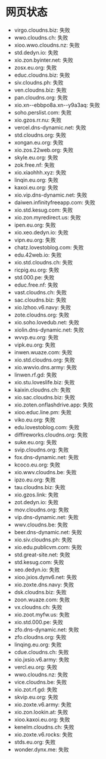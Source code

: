 # 网页状态
- virgo.cloudns.biz: 失败
- wwo.cloudns.ch: 失败
- xioo.wwo.cloudns.nz: 失败
- std.dedyn.io: 失败
- xio.zon.byinter.net: 失败
- zosx.eu.org: 失败
- educ.cloudns.biz: 失败
- siv.cloudns.ph: 失败
- ven.cloudns.biz: 失败
- pan.cloudns.org: 失败
- xio.xn--ebbpo8a.xn--y9a3aq: 失败
- soho.perslist.com: 失败
- xio.gzos.rr.nu: 失败
- vercel.dns-dynamic.net: 失败
- std.cloudns.org: 失败
- xongan.eu.org: 失败
- xio.zos.22web.org: 失败
- skyle.eu.org: 失败
- zok.free.nf: 失败
- xio.xiaohhh.xyz: 失败
- linqin.eu.org: 失败
- kaxoi.eu.org: 失败
- xio.vip.dns-dynamic.net: 失败
- daiwen.infinityfreeapp.com: 失败
- xio.std.kesug.com: 失败
- xio.zon.myredirect.us: 失败
- ipen.eu.org: 失败
- xio.xeo.dedyn.io: 失败
- vipn.eu.org: 失败
- chatz.lovestoblog.com: 失败
- edu.42web.io: 失败
- xio.std.cloudns.ch: 失败
- ricpig.eu.org: 失败
- std.000.pe: 失败
- educ.free.nf: 失败
- vast.cloudns.ch: 失败
- sac.cloudns.biz: 失败
- xio.lzhoo.v6.navy: 失败
- zote.cloudns.org: 失败
- xio.soho.lovedub.net: 失败
- xiolin.dns-dynamic.net: 失败
- wvvp.eu.org: 失败
- vipk.eu.org: 失败
- inwen.wuaze.com: 失败
- xio.std.cloudns.org: 失败
- xio.wwvio.dns.army: 失败
- linwen.rf.gd: 失败
- xio.stu.loveslife.biz: 失败
- kaixin.cloudns.ch: 失败
- xio.sac.cloudns.biz: 失败
- xio.zoten.onflashdrive.app: 失败
- xioo.educ.line.pm: 失败
- viko.eu.org: 失败
- edu.lovestoblog.com: 失败
- diffireworks.cloudns.org: 失败
- suke.eu.org: 失败
- svip.cloudns.org: 失败
- fox.dns-dynamic.net: 失败
- kcoco.eu.org: 失败
- xio.wwv.cloudns.be: 失败
- ipzo.eu.org: 失败
- tau.cloudns.biz: 失败
- xio.gzos.link: 失败
- zot.dedyn.io: 失败
- mov.cloudns.org: 失败
- vip.dns-dynamic.net: 失败
- wwv.cloudns.be: 失败
- beer.dns-dynamic.net: 失败
- xio.siv.cloudns.ph: 失败
- xio.edu.publicvm.com: 失败
- std.great-site.net: 失败
- std.kesug.com: 失败
- xeo.dedyn.io: 失败
- xioo.jxios.dynv6.net: 失败
- xio.zoxte.dns.navy: 失败
- dsk.cloudns.biz: 失败
- zoon.wuaze.com: 失败
- vx.cloudns.ch: 失败
- xio.zoot.myfw.us: 失败
- xio.std.000.pe: 失败
- zfo.dns-dynamic.net: 失败
- zfo.cloudns.org: 失败
- linqing.eu.org: 失败
- cdue.cloudns.ch: 失败
- xio.jxsio.v6.army: 失败
- vercl.eu.org: 失败
- wwo.cloudns.nz: 失败
- vice.cloudns.be: 失败
- xio.zot.rf.gd: 失败
- skvip.eu.org: 失败
- xio.zoxte.v6.army: 失败
- xio.zon.lookin.at: 失败
- xioo.kaxoi.eu.org: 失败
- kenelm.cloudns.ch: 失败
- xio.zoxte.v6.rocks: 失败
- stds.eu.org: 失败
- wonder.dynx.me: 失败
